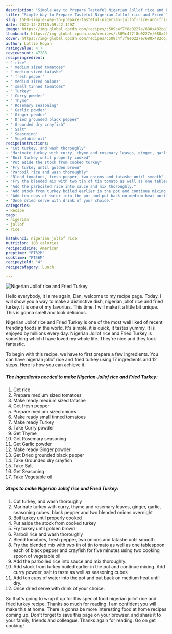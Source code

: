 ```yaml
---
description: "Simple Way to Prepare Tasteful Nigerian Jollof rice and Fried Turkey"
title: "Simple Way to Prepare Tasteful Nigerian Jollof rice and Fried Turkey"
slug: 1500-simple-way-to-prepare-tasteful-nigerian-jollof-rice-and-fried-turkey
date: 2022-12-21T15:59:42.149Z
image: https://img-global.cpcdn.com/recipes/c509c4f7f8e0227e/680x482cq70/nigerian-jollof-rice-and-fried-turkey-recipe-main-photo.jpg
thumbnail: https://img-global.cpcdn.com/recipes/c509c4f7f8e0227e/680x482cq70/nigerian-jollof-rice-and-fried-turkey-recipe-main-photo.jpg
cover: https://img-global.cpcdn.com/recipes/c509c4f7f8e0227e/680x482cq70/nigerian-jollof-rice-and-fried-turkey-recipe-main-photo.jpg
author: Lottie Hogan
ratingvalue: 4.7
reviewcount: 47283
recipeingredient:
- " rice"
- " medium sized tomatoes"
- " medium sized tatashe"
- " fresh pepper"
- " medium sized onions"
- " small tinned tomatoes"
- " Turkey"
- " Curry powder"
- " Thyme"
- " Rosemary seasoning"
- " Garlic powder"
- " Ginger powder"
- " Dried grounded black pepper"
- " Grounded dry crayfish"
- " Salt"
- " Seasoning"
- " Vegetable oil"
recipeinstructions:
- "Cut turkey, and wash thoroughly"
- "Marinate turkey with curry, thyme and rosemary leaves, ginger, garlic, seasoning cubes, black pepper and two blended onions overnight"
- "Boil turkey until properly cooked"
- "Put aside the stock from cooked turkey"
- "Fry turkey until golden brown"
- "Parboil rice and wash thoroughly"
- "Blend tomatoes, fresh pepper, two onions and tatashe until smooth"
- "Fry the blended mix with two tin of tin tomato as well as one tablespoon each of black pepper and crayfish for five minutes using two cooking spoon of vegetable oil"
- "Add the parboiled rice into sauce and mix thoroughly."
- "Add stock from turkey boiled earlier in the pot and continue mixing. Add curry powder, salt to taste as well as seasoning cubes"
- "Add ten cups of water into the pot and put back on medium heat until dry."
- "Once dried serve with drink of your choice."
categories:
- Recipe
tags:
- nigerian
- jollof
- rice

katakunci: nigerian jollof rice 
nutrition: 103 calories
recipecuisine: American
preptime: "PT32M"
cooktime: "PT56M"
recipeyield: "4"
recipecategory: Lunch

---
```



![Nigerian Jollof rice and Fried Turkey](https://img-global.cpcdn.com/recipes/c509c4f7f8e0227e/680x482cq70/nigerian-jollof-rice-and-fried-turkey-recipe-main-photo.jpg)

Hello everybody, it is me again, Dan, welcome to my recipe page. Today, I will show you a way to make a distinctive dish, nigerian jollof rice and fried turkey. It is one of my favorites. This time, I will make it a little bit unique. This is gonna smell and look delicious.

Nigerian Jollof rice and Fried Turkey is one of the most well liked of recent trending foods in the world. It's simple, it is quick, it tastes yummy. It is enjoyed by millions every day. Nigerian Jollof rice and Fried Turkey is something which I have loved my whole life. They're nice and they look fantastic.




To begin with this recipe, we have to first prepare a few ingredients. You can have nigerian jollof rice and fried turkey using 17 ingredients and 12 steps. Here is how you can achieve it.

<!--inarticleads1-->

##### The ingredients needed to make Nigerian Jollof rice and Fried Turkey:

1. Get  rice
1. Prepare  medium sized tomatoes
1. Make ready  medium sized tatashe
1. Get  fresh pepper
1. Prepare  medium sized onions
1. Make ready  small tinned tomatoes
1. Make ready  Turkey
1. Take  Curry powder
1. Get  Thyme
1. Get  Rosemary seasoning
1. Get  Garlic powder
1. Make ready  Ginger powder
1. Get  Dried grounded black pepper
1. Take  Grounded dry crayfish
1. Take  Salt
1. Get  Seasoning
1. Take  Vegetable oil




<!--inarticleads2-->

##### Steps to make Nigerian Jollof rice and Fried Turkey:

1. Cut turkey, and wash thoroughly
1. Marinate turkey with curry, thyme and rosemary leaves, ginger, garlic, seasoning cubes, black pepper and two blended onions overnight
1. Boil turkey until properly cooked
1. Put aside the stock from cooked turkey
1. Fry turkey until golden brown
1. Parboil rice and wash thoroughly
1. Blend tomatoes, fresh pepper, two onions and tatashe until smooth
1. Fry the blended mix with two tin of tin tomato as well as one tablespoon each of black pepper and crayfish for five minutes using two cooking spoon of vegetable oil
1. Add the parboiled rice into sauce and mix thoroughly.
1. Add stock from turkey boiled earlier in the pot and continue mixing. Add curry powder, salt to taste as well as seasoning cubes
1. Add ten cups of water into the pot and put back on medium heat until dry.
1. Once dried serve with drink of your choice.




So that's going to wrap it up for this special food nigerian jollof rice and fried turkey recipe. Thanks so much for reading. I am confident you will make this at home. There is gonna be more interesting food at home recipes coming up. Don't forget to save this page on your browser, and share it to your family, friends and colleague. Thanks again for reading. Go on get cooking!
